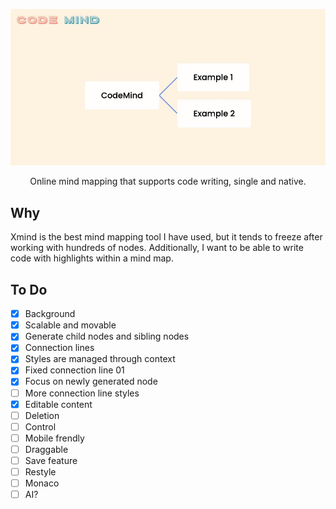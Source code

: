![Code Mind](./screenshot.jpg)

<div align="center">
Online mind mapping that supports code writing, single and native.
</div>

## Why
Xmind is the best mind mapping tool I have used, but it tends to freeze after working with hundreds of nodes. Additionally, I want to be able to write code with highlights within a mind map.

## To Do
- [x]  Background
- [x]  Scalable and movable
- [x]  Generate child nodes and sibling nodes
- [x]  Connection lines
- [x]  Styles are managed through context
- [x]  Fixed connection line 01
- [x]  Focus on newly generated node
- [ ]  More connection line styles
- [x]  Editable content
- [ ]  Deletion
- [ ]  Control
- [ ]  Mobile frendly
- [ ]  Draggable
- [ ]  Save feature
- [ ]  Restyle
- [ ]  Monaco
- [ ]  AI?
